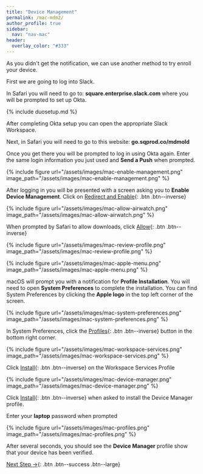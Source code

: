 ```yaml
---
title: "Device Management"
permalink: /mac-mdm2/
author_profile: true
sidebar:
  nav: "nav-mac"
header:
  overlay_color: "#333"
---
```


As you didn't get the notification, we can use another method to try enroll your device. 

First we are going to log into Slack.

In Safari you will need to go to: __square.enterprise.slack.com__ where you will be prompted to set up Okta.

{% include duosetup.md %}

After completing Okta setup you can open the appropriate Slack Workspace.

Next, in Safari you will need to go to this website: __go.sqprod.co/mdmold__

Once you get there you will be prompted to log in using Okta again. Enter the same login information you just used and __Send a Push__ when prompted.

{% include figure url="/assets/images/mac-enable-management.png" image_path="/assets/images/mac-enable-management.png" %}

After logging in you will be presented with a screen asking you to __Enable Device Management__. Click on [Redirect and Enable](){: .btn .btn--inverse} 

{% include figure url="/assets/images/mac-allow-airwatch.png" image_path="/assets/images/mac-allow-airwatch.png" %}

When prompted by Safari to allow downloads, click [Allow](){: .btn .btn--inverse} 

{% include figure url="/assets/images/mac-review-profile.png" image_path="/assets/images/mac-review-profile.png" %}

{% include figure url="/assets/images/mac-apple-menu.png" image_path="/assets/images/mac-apple-menu.png" %}

macOS will prompt you with a notification for __Profile Installation__. You will need to open __System Preferences__ to complete the installation. You can find System Preferences by clicking the __Apple logo__ in the top left corner of the screen.

{% include figure url="/assets/images/mac-system-preferences.png" image_path="/assets/images/mac-system-preferences.png" %}

In System Preferences, click the [Profiles](){: .btn .btn--inverse}  button in the bottom right corner.

{% include figure url="/assets/images/mac-workspace-services.png" image_path="/assets/images/mac-workspace-services.png" %}

Click [Install](){: .btn .btn--inverse}  on the Workspace Services Profile

{% include figure url="/assets/images/mac-device-manager.png" image_path="/assets/images/mac-device-manager.png" %}

Click [Install](){: .btn .btn--inverse}  when asked to install the Device Manager profile.

Enter your __laptop__ password when prompted

{% include figure url="/assets/images/mac-profiles.png" image_path="/assets/images/mac-profiles.png" %}

After several seconds, you should see the __Device Manager__ profile show that your device has been verified.

[Next Step &rarr;](/mac-installs){: .btn .btn--success .btn--large}
